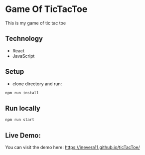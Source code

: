 # Game Of TicTacToe

This is my game of tic tac toe

## Technology
- React
- JavaScript

## Setup
- clone directory and run:
```bash
npm run install
```

## Run locally
```bash
npm run start
```

## Live Demo:
You can  visit the demo here: https://inevera11.github.io/ticTacToe/
